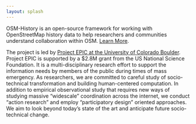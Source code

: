 ```yaml
---
layout: splash
---
```


<p>
<span class="pop">OSM-History</span> is an open-source framework for working with OpenStreetMap history data to help researchers and communities understand collaboration within OSM. <a href="about">Learn More</a>.
</p>
<p>
The project is led by <a target="_blank" href="http://epic.cs.colorado.edu/">Project EPIC at the University of Colorado Boulder</a>.  Project EPIC is supported by a $2.8M grant from the US National Science Foundation. It is a multi-disciplinary research effort to support the information needs by members of the public during times of mass emergency. As researchers, we are committed to careful study of socio-technical transformation and building human-centered computation. In addition to empirical observational study that requires new ways of studying massive “widescale” coordination across the internet, we conduct “action research” and employ “participatory design” oriented approaches. We aim to look beyond today’s state of the art and anticipate future socio-technical change.
</p>